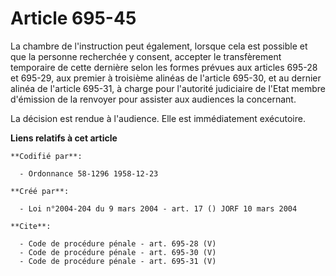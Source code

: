 # Article 695-45

La chambre de l'instruction peut également, lorsque cela est possible et que la personne recherchée y consent, accepter le
transfèrement temporaire de cette dernière selon les formes prévues aux articles 695-28 et 695-29, aux premier à troisième
alinéas de l'article 695-30, et au dernier alinéa de l'article 695-31, à charge pour l'autorité judiciaire de l'Etat membre
d'émission de la renvoyer pour assister aux audiences la concernant. 

La décision est rendue à l'audience. Elle est immédiatement exécutoire.

**Liens relatifs à cet article**

	**Codifié par**:

	  - Ordonnance 58-1296 1958-12-23

	**Créé par**:

	  - Loi n°2004-204 du 9 mars 2004 - art. 17 () JORF 10 mars 2004

	**Cite**:

	  - Code de procédure pénale - art. 695-28 (V)
	  - Code de procédure pénale - art. 695-30 (V)
	  - Code de procédure pénale - art. 695-31 (V)
